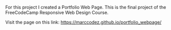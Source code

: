 For this project I created a Portfolio Web Page. This is the final project of the FreeCodeCamp Responsive Web Design Course.

Visit the page on this link: https://marccodez.github.io/portfolio_webpage/

